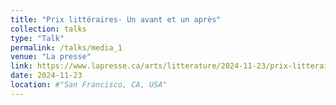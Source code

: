 ```yaml
---
title: "Prix littéraires- Un avant et un après"
collection: talks
type: "Talk"
permalink: /talks/media_1
venue: "La presse"
link: https://www.lapresse.ca/arts/litterature/2024-11-23/prix-litteraires/un-avant-et-un-apres.php
date: 2024-11-23
location: #"San Francisco, CA, USA"
---
```

